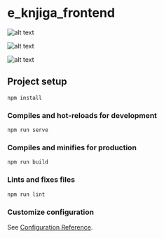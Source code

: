 # e_knjiga_frontend 

![alt text](https://i.ibb.co/s63sM6M/admin-dashboard.png)

![alt text](https://i.ibb.co/dgXBHyL/admin-korisnici.png)

![alt text](https://i.ibb.co/fv3W22h/admin-korisnici-create.png)

## Project setup
```
npm install
```

### Compiles and hot-reloads for development
```
npm run serve
```

### Compiles and minifies for production
```
npm run build
```

### Lints and fixes files
```
npm run lint
```

### Customize configuration
See [Configuration Reference](https://cli.vuejs.org/config/).
